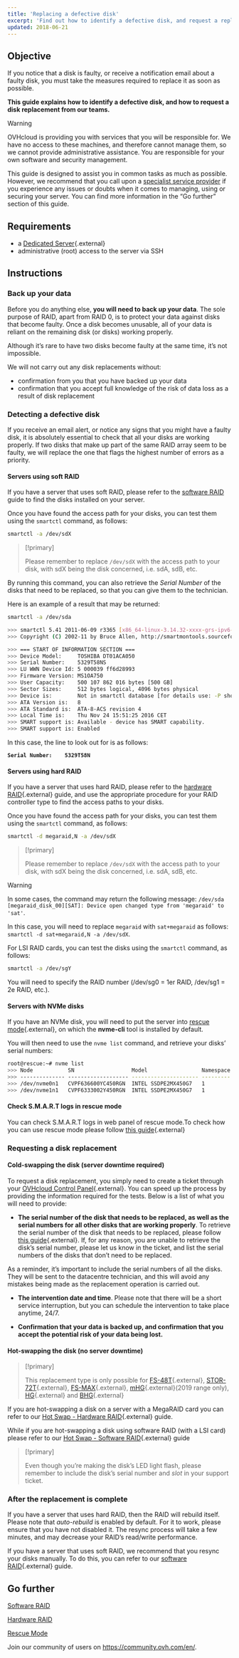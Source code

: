 ```yaml
---
title: 'Replacing a defective disk'
excerpt: 'Find out how to identify a defective disk, and request a replacement'
updated: 2018-06-21
---
```



## Objective

If you notice that a disk is faulty, or receive a notification email about a faulty disk, you must take the measures required to replace it as soon as possible.

**This guide explains how to identify a defective disk, and how to request a disk replacement from our teams.**

> [!warning]
>
> OVHcloud is providing you with services that you will be responsible for. We have no access to these machines, and therefore cannot manage them, so we cannot provide administrative assistance. You are responsible for your own software and security management.
> 
> This guide is designed to assist you in common tasks as much as possible. However, we recommend that you call upon a [specialist service provider](https://partner.ovhcloud.com/en-gb/directory/) if you experience any issues or doubts when it comes to managing, using or securing your server. You can find more information in the “Go further” section of this guide.
> 


## Requirements

- a [Dedicated Server](https://www.ovh.co.uk/dedicated_servers/){.external}
- administrative (root) access to the server via SSH

## Instructions

### Back up your data

Before you do anything else, **you will need to back up your data**. The sole purpose of RAID, apart from RAID 0, is to protect your data against disks that become faulty. Once a disk becomes unusable, all of your data is reliant on the remaining disk (or disks) working properly.

Although it’s rare to have two disks become faulty at the same time, it’s not impossible.

We will not carry out any disk replacements without:

- confirmation from you that you have backed up your data
- confirmation that you accept full knowledge of the risk of data loss as a result of disk replacement


### Detecting a defective disk

If you receive an email alert, or notice any signs that you might have a faulty disk, it is absolutely essential to check that all your disks are working properly. If two disks that make up part of the same RAID array seem to be faulty, we will replace the one that flags the highest number of errors as a priority.

#### Servers using soft RAID

If you have a server that uses soft RAID, please refer to the [software RAID](/pages/bare_metal_cloud/dedicated_servers/raid_soft) guide to find the disks installed on your server.

Once you have found the access path for your disks, you can test them using the `smartctl` command, as follows:

```sh
smartctl -a /dev/sdX
```

> [!primary]
>
> Please remember to replace `/dev/sdX` with the access path to your disk, with sdX being the disk concerned, i.e. sdA, sdB, etc.
> 

By running this command, you can also retrieve the *Serial Number* of the disks that need to be replaced, so that you can give them to the technician.

Here is an example of a result that may be returned:

```sh
smartctl -a /dev/sda

>>> smartctl 5.41 2011-06-09 r3365 [x86_64-linux-3.14.32-xxxx-grs-ipv6-64] (local build)                                                                                          
>>> Copyright (C) 2002-11 by Bruce Allen, http://smartmontools.sourceforge.net

>>> === START OF INFORMATION SECTION ===
>>> Device Model:     TOSHIBA DT01ACA050
>>> Serial Number:    5329T58NS
>>> LU WWN Device Id: 5 000039 ff6d28993
>>> Firmware Version: MS1OA750
>>> User Capacity:    500 107 862 016 bytes [500 GB]
>>> Sector Sizes:     512 bytes logical, 4096 bytes physical
>>> Device is:        Not in smartctl database [for details use: -P showall]
>>> ATA Version is:   8
>>> ATA Standard is:  ATA-8-ACS revision 4
>>> Local Time is:    Thu Nov 24 15:51:25 2016 CET
>>> SMART support is: Available - device has SMART capability.
>>> SMART support is: Enabled
```

In this case, the line to look out for is as follows:

**`Serial Number:    5329T58N`**

#### Servers using hard RAID

If you have a server that uses hard RAID, please refer to the [hardware RAID](/pages/bare_metal_cloud/dedicated_servers/raid_hard){.external} guide, and use the appropriate procedure for your RAID controller type to find the access paths to your disks.

Once you have found the access path for your disks, you can test them using the `smartctl` command, as follows:

```sh
smartctl -d megaraid,N -a /dev/sdX
```

> [!primary]
>
> Please remember to replace `/dev/sdX` with the access path to your disk, with sdX being the disk concerned, i.e. sdA, sdB, etc.
> 


> [!warning]
>
> In some cases, the command may return the following message: `/dev/sda [megaraid_disk_00][SAT]: Device open changed type from 'megaraid' to 'sat'`.
> 
> In this case, you will need to replace `megaraid` with `sat+megaraid` as follows: `smartctl -d sat+megaraid,N -a /dev/sdX`.
> 

For LSI RAID cards, you can test the disks using the `smartctl` command, as follows:

```sh
smartctl -a /dev/sgY
```

You will need to specify the RAID number (/dev/sg0 = 1er RAID, /dev/sg1 = 2e RAID, etc.).


#### Servers with NVMe disks

If you have an NVMe disk, you will need to put the server into [rescue mode](/pages/bare_metal_cloud/dedicated_servers/rescue_mode){.external}, on which the **nvme-cli** tool is installed by default.

You will then need to use the `nvme list` command, and retrieve your disks’ serial numbers:

```sh
root@rescue:~# nvme list
>>> Node           SN                  Model                 Namespace Usage                     Format        FW Rev
>>> -------------- ------------------- --------------------- --------- ------------------------- ------------- --------
>>> /dev/nvme0n1   CVPF636600YC450RGN  INTEL SSDPE2MX450G7   1         450.10  GB / 450.10  GB   512  B +  0 B MDV10253
>>> /dev/nvme1n1   CVPF6333002Y450RGN  INTEL SSDPE2MX450G7   1         450.10  GB / 450.10  GB   512  B +  0 B MDV10253
```

#### Check S.M.A.R.T logs in rescue mode
You can check S.M.A.R.T logs in web panel of rescue mode.To check how you can use rescue mode please follow [this guide](/pages/bare_metal_cloud/dedicated_servers/rescue_mode){.external}



### Requesting a disk replacement

#### Cold-swapping the disk (server downtime required)

To request a disk replacement, you simply need to create a ticket through your [OVHcloud Control Panel](https://www.ovh.com/manager/dedicated/index.html#/ticket){.external}. You can speed up the process by providing the information required for the tests. Below is a list of what you will need to provide:

- **The serial number of the disk that needs to be replaced, as well as the serial numbers for all other disks that are working properly**. To retrieve the serial number of the disk that needs to be replaced, please follow [this guide](/pages/bare_metal_cloud/dedicated_servers/how_to_find_hdd_serial){.external}. If, for any reason, you are unable to retrieve the disk’s serial number, please let us know in the ticket, and list the serial numbers of the disks that don’t need to be replaced. 

As a reminder, it’s important to include the serial numbers of all the disks. They will be sent to the datacentre technician, and this will avoid any mistakes being made as the replacement operation is carried out.

- **The intervention date and time**. Please note that there will be a short service interruption, but you can schedule the intervention to take place anytime, 24/7.

- **Confirmation that your data is backed up, and confirmation that you accept the potential risk of your data being lost.**


#### Hot-swapping the disk (no server downtime)

> [!primary]
>
> This replacement type is only possible for [FS-48T](https://www.ovh.co.uk/dedicated_servers/storage/1901fs03.xml){.external}, [STOR-72T](https://www.ovh.co.uk/dedicated_servers/storage/1801fs09.xml){.external}, [FS-MAX](https://www.ovh.co.uk/dedicated_servers/storage/1801fs05.xml){.external}, [mHG](https://www.ovh.co.uk/dedicated_servers/hg/1801mhg03.xml){.external}(2019 range only), [HG](https://www.ovh.co.uk/dedicated_servers/hg/1801hg03.xml){.external} and [BHG](https://www.ovh.co.uk/dedicated_servers/hg/1801bhg03.xml){.external} 
> 

If you are hot-swapping a disk on a server with a MegaRAID card you can refer to our [Hot Swap - Hardware RAID](/pages/bare_metal_cloud/dedicated_servers/hotswap_raid_hard){.external} guide. 

While if you are hot-swapping a disk using software RAID (with a LSI card) please refer to our [Hot Swap - Software RAID](/pages/bare_metal_cloud/dedicated_servers/hotswap_raid_soft){.external} guide 


> [!primary]
>
> Even though you’re making the disk’s LED light flash, please remember to include the disk’s serial number and *slot* in your support ticket.
> 

### After the replacement is complete

If you have a server that uses hard RAID, then the RAID will rebuild itself. Please note that *auto-rebuild* is enabled by default. For it to work, please ensure that you have not disabled it. The resync process will take a few minutes, and may decrease your RAID’s read/write performance.

If you have a server that uses soft RAID, we recommend that you resync your disks manually. To do this, you can refer to our [software RAID](/pages/bare_metal_cloud/dedicated_servers/raid_soft){.external} guide.


## Go further

[Software RAID](/pages/bare_metal_cloud/dedicated_servers/raid_soft)

[Hardware RAID](/pages/bare_metal_cloud/dedicated_servers/raid_hard)

[Rescue Mode](/pages/bare_metal_cloud/dedicated_servers/rescue_mode)


Join our community of users on <https://community.ovh.com/en/>.
